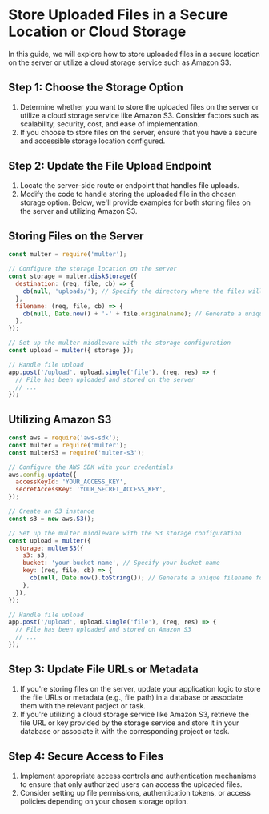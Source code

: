 

# Store Uploaded Files in a Secure Location or Cloud Storage

In this guide, we will explore how to store uploaded files in a secure location on the server or utilize a cloud storage service such as Amazon S3.

## Step 1: Choose the Storage Option

1. Determine whether you want to store the uploaded files on the server or utilize a cloud storage service like Amazon S3. Consider factors such as scalability, security, cost, and ease of implementation.
2. If you choose to store files on the server, ensure that you have a secure and accessible storage location configured.

## Step 2: Update the File Upload Endpoint

1. Locate the server-side route or endpoint that handles file uploads.
2. Modify the code to handle storing the uploaded file in the chosen storage option. Below, we'll provide examples for both storing files on the server and utilizing Amazon S3.

## Storing Files on the Server

```javascript
const multer = require('multer');

// Configure the storage location on the server
const storage = multer.diskStorage({
  destination: (req, file, cb) => {
    cb(null, 'uploads/'); // Specify the directory where the files will be stored
  },
  filename: (req, file, cb) => {
    cb(null, Date.now() + '-' + file.originalname); // Generate a unique filename for the uploaded file
  },
});

// Set up the multer middleware with the storage configuration
const upload = multer({ storage });

// Handle file upload
app.post('/upload', upload.single('file'), (req, res) => {
  // File has been uploaded and stored on the server
  // ...
});
```

## Utilizing Amazon S3

```javascript
const aws = require('aws-sdk');
const multer = require('multer');
const multerS3 = require('multer-s3');

// Configure the AWS SDK with your credentials
aws.config.update({
  accessKeyId: 'YOUR_ACCESS_KEY',
  secretAccessKey: 'YOUR_SECRET_ACCESS_KEY',
});

// Create an S3 instance
const s3 = new aws.S3();

// Set up the multer middleware with the S3 storage configuration
const upload = multer({
  storage: multerS3({
    s3: s3,
    bucket: 'your-bucket-name', // Specify your bucket name
    key: (req, file, cb) => {
      cb(null, Date.now().toString()); // Generate a unique filename for the uploaded file
    },
  }),
});

// Handle file upload
app.post('/upload', upload.single('file'), (req, res) => {
  // File has been uploaded and stored on Amazon S3
  // ...
});
```

## Step 3: Update File URLs or Metadata

1. If you're storing files on the server, update your application logic to store the file URLs or metadata (e.g., file path) in a database or associate them with the relevant project or task.
2. If you're utilizing a cloud storage service like Amazon S3, retrieve the file URL or key provided by the storage service and store it in your database or associate it with the corresponding project or task.

## Step 4: Secure Access to Files

1. Implement appropriate access controls and authentication mechanisms to ensure that only authorized users can access the uploaded files.
2. Consider setting up file permissions, authentication tokens, or access policies depending on your chosen storage option.

